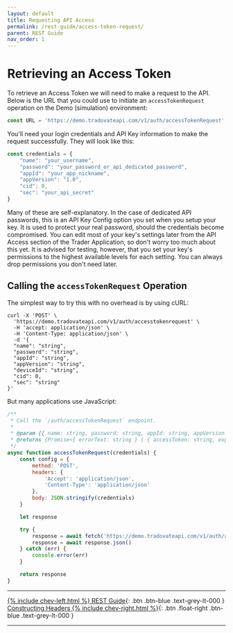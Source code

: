 ```yaml
---
layout: default
title: Requesting API Access
permalink: /rest-guide/access-token-request/
parent: REST Guide
nav_order: 1
---
```


<script>
    window.addEventListener('load', () => {
        const TDV = Symbol.for('tdv-docs');
        window[TDV].defineTryit({
            name: 'AccessTokenRequest',
            endpoint: '/auth/accesstokenrequest',
            method: 'POST',
            params: {
                name: 'username',
                password: 'password',
                appId: 'keyName',
                appVersion: '1.0',
                cid: 0,
                sec: 'API_Secret'
            }
        });
    });
</script>

# Retrieving an Access Token
To retrieve an Access Token we will need to make a request to the API. Below is the URL that you could use to initiate an `accessTokenRequest` operation on the Demo (simulation) environment:

```js
const URL = 'https://demo.tradovateapi.com/v1/auth/accessTokenRequest';
```

You'll need your login credentials and API Key information to make the request successfully. They will look like this:

```js
const credentials = {
    "name": "your_username",
    "password": "your_password_or_api_dedicated_password",
    "appId": "your_app_nickname",
    "appVersion": "1.0",
    "cid": 0,
    "sec": "your_api_secret"
}
```

Many of these are self-explanatory. In the case of dedicated API passwords, this is an API Key Config option you set when you setup your key. It is used to protect your real password, should the credentials become compromised. You can edit most of your key's settings later from the API Access section of the Trader Application, so don't worry too much about this yet. It is advised for testing, however, that you set your key's permissions to the highest available levels for each setting. You can always drop permissions you don't need later.

## Calling the `accessTokenRequest` Operation

The simplest way to try this with no overhead is by using cURL:

```
curl -X 'POST' \
  'https://demo.tradovateapi.com/v1/auth/accesstokenrequest' \
  -H 'accept: application/json' \
  -H 'Content-Type: application/json' \
  -d '{
  "name": "string",
  "password": "string",
  "appId": "string",
  "appVersion": "string",
  "deviceId": "string",
  "cid": 0,
  "sec": "string"
}'
```

But many applications use JavaScript:

```js
/**
 * Call the `/auth/accessTokenRequest` endpoint.
 * 
 * @param {{ name: string, password: string, appId: string, appVersion: string, deviceId: string, cid: number, sec: string }} credentials 
 * @returns {Promise<{ errorText: string } | { accessToken: string, expirationTime: string, passwordExpirationTime: string, userStatus: 'Active' | 'Closed' | 'Initiated' | 'TemporarilyLocked' | 'UnconfirmedEmail', userId: number, name: string, hasLive: boolean }>}
 */
async function accessTokenRequest(credentials) {
    const config = {
        method: 'POST',
        headers: {
            'Accept': 'application/json',
            'Content-Type': 'application/json'
        },
        body: JSON.stringify(credentials)
    }

    let response

    try {
        response = await fetch('https://demo.tradovateapi.com/v1/auth/accesstokenrequest', config)
        response = await response.json()
    } catch (err) {
        console.error(err)
    }

    return response
}
```

---

[{% include chev-left.html %} REST Guide]({{site.baseurl}}/rest-guide/){: .btn .btn-blue .text-grey-lt-000 }
[Constructing Headers {% include chev-right.html %}]({{site.baseurl}}/rest-guide/construct-headers){: .btn .float-right .btn-blue .text-grey-lt-000 }

---